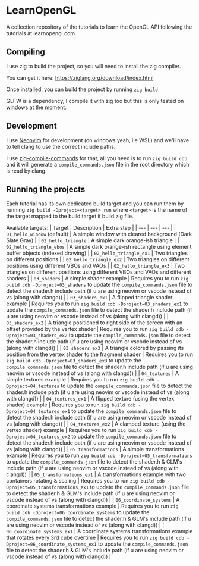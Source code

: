# LearnOpenGL

A collection repository of the tutorials to learn the OpenGL API following the tutorials at learnopengl.com

## Compiling

I use zig to build the project, so you will need to install the zig compiler.

You can get it here: https://ziglang.org/download/index.html

Once installed, you can build the project by running `zig build`

GLFW is a dependency, I compile it with zig too but this is only tested on windows at the moment.

## Development

I use [Neonvim](https://neovim.io/) for development (on windows yeah, i.e WSL) and we'll have to tell clang to use the correct include paths.

I use [zig-compile-commands](https://github.com/the-argus/zig-compile-commands) for that, all you need is to run `zig build cdb` and it will generate a `compile_commands.json` file in the root directory which is read by clang.

## Running the projects

Each tutorial has its own dedicated build target and you can run them by running `zig build -Dproject=<target> run`
where `<target>` is the name of the target mapped to the build target it build.zig file.

Available targets:
| Target | Description | Extra step |
| --- | --- | --- |
| `01_hello_window` (default) | A simple window with cleared background (Dark Slate Gray) |
| `02_hello_triangle`         | A simple dark orange-ish triangle |
| `02_hello_triangle_ebos`    | A simple dark orange-ish rectangle using element buffer objects (indexed drawing) |
| `02_hello_triangle_ex1`     | Two triangles on different positions |
| `02_hello_triangle_ex2`     | Two triangles on different positions using different VBOs and VAOs |
| `02_hello_triangle_ex3`     | Two triangles on different positions using different VBOs and VAOs and different shaders |
| `03_shaders`     | A simple shader example | Requires you to run `zig build cdb -Dproject=03_shaders` to update the `compile_commands.json` file to detect the shader.h include path (if u are using neovim or vscode instead of vs (along with clangd)) |
| `03_shaders_ex1`     | A flipped triangle shader example | Requires you to run `zig build cdb -Dproject=03_shaders_ex1` to update the `compile_commands.json` file to detect the shader.h include path (if u are using neovim or vscode instead of vs (along with clangd)) |
| `03_shaders_ex2`     | A triangle positioned to right side of the screen with an offset provided by the vertex shader | Requires you to run `zig build cdb -Dproject=03_shaders_ex2` to update the `compile_commands.json` file to detect the shader.h include path (if u are using neovim or vscode instead of vs (along with clangd)) |
| `03_shaders_ex3`     | A triangle colored by passing its position from the vertex shader to the fragment shader | Requires you to run `zig build cdb -Dproject=03_shaders_ex3` to update the `compile_commands.json` file to detect the shader.h include path (if u are using neovim or vscode instead of vs (along with clangd)) |
| `04_textures`     | A simple textures example | Requires you to run `zig build cdb -Dproject=04_textures` to update the `compile_commands.json` file to detect the shader.h include path (if u are using neovim or vscode instead of vs (along with clangd)) |
| `04_textures_ex1`     | A flipped texture (using the vertex shader) example | Requires you to run `zig build cdb -Dproject=04_textures_ex1` to update the `compile_commands.json` file to detect the shader.h include path (if u are using neovim or vscode instead of vs (along with clangd)) |
| `04_textures_ex2`     | A clamped texture (using the vertex shader) example | Requires you to run `zig build cdb -Dproject=04_textures_ex2` to update the `compile_commands.json` file to detect the shader.h include path (if u are using neovim or vscode instead of vs (along with clangd)) |
| `05_transformations`     | A simple transformations example | Requires you to run `zig build cdb -Dproject=05_transformations` to update the `compile_commands.json` file to detect the shader.h & GLM's include path (if u are using neovim or vscode instead of vs (along with clangd)) |
| `05_transformations_ex1`     | A transformations example with two containers rotating & scaling | Requires you to run `zig build cdb -Dproject=05_transformations_ex1` to update the `compile_commands.json` file to detect the shader.h & GLM's include path (if u are using neovim or vscode instead of vs (along with clangd)) |
| `06_coordinate_systems`     | A coordinate systems transformations example | Requires you to run `zig build cdb -Dproject=06_coordinate_systems` to update the `compile_commands.json` file to detect the shader.h & GLM's include path (if u are using neovim or vscode instead of vs (along with clangd)) |
| `06_coordinate_systems_ex1`     | A coordinate systems transformations example that rotates every 3rd cube overtime | Requires you to run `zig build cdb -Dproject=06_coordinate_systems_ex1` to update the `compile_commands.json` file to detect the shader.h & GLM's include path (if u are using neovim or vscode instead of vs (along with clangd)) |


